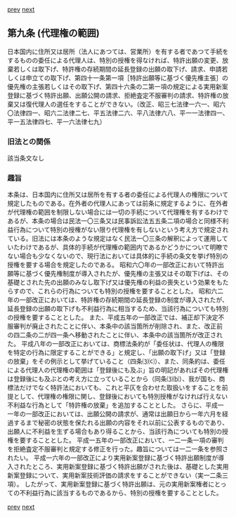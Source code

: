 [prev](/specific/markdowns/特許法/007_Mp-Ch_1-At_8.md)
[next](/specific/markdowns/特許法/009_Mp-Ch_1-At_10.md)
## 第九条 (代理権の範囲)
日本国内に住所又は居所（法人にあつては、営業所）を有する者であつて手続をするものの委任による代理人は、特別の授権を得なければ、特許出願の変更、放棄若しくは取下げ、特許権の存続期間の延長登録の出願の取下げ、請求、申請若しくは申立ての取下げ、第四十一条第一項［特許出願等に基づく優先権主張］の優先権の主張若しくはその取下げ、第四十六条の二第一項の規定による実用新案登録に基づく特許出願、出願公開の請求、拒絶査定不服審判の請求、特許権の放棄又は復代理人の選任をすることができない。（改正、昭三七法律一六一、昭六〇法律四一、昭六二法律二七、平五法律二六、平八法律六八、平一一法律四一、平一五法律四七、平一六法律七九）

### 旧法との関係
該当条文なし

### 趣旨
本条は、日本国内に住所又は居所を有する者の委任による代理人の権限について規定したものである。在外者の代理人にあっては前条に規定するように、在外者が代理権の範囲を制限しない場合には一切の手続について代理権を有するわけであるが、本条の場合は民法一〇三条又は民事訴訟法五五条二項の場合と同様不利益行為について特別の授権がない限り代理権を有しないという考え方で規定されている。旧法には本条のような規定はなく民法一〇三条の解釈によって運用していたわけであるが、具体的手続が代理権の範囲内であるかどうかについて明瞭でない場合も少なくないので、現行法においては具体的に手続の条文を挙げ特別の授権を要する場合を規定したのである。
昭和六〇年の一部改正において特許出願等に基づく優先権制度が導入されたが、優先権の主張又はその取下げは、その基礎とされた先の出願のみなし取下げ又は優先権の利益の喪失という効果をもたらすので、これらの行為についても特別の授権を要することとした。
昭和六二年の一部改正においては、特許権の存続期間の延長登録の制度が導入されたが、延長登録の出願の取下げも不利益行為に相当するため、当該行為についても特別の授権を要することとした。
また、平成五年の一部改正では、補正却下決定不服審判が廃止されたことに伴い、本条中の該当箇所が削除され、また、改正前の四二条の二が四一条へ移動されたことに伴い、本条中の該当箇所が改正された。
平成八年の一部改正においては、商標法条約が「委任状は、代理人の権限を特定の行為に限定することができる」と規定し、「出願の取下げ」又は「登録の放棄」をその例示として挙げていること（四条⑶⒞）、また、同条約は、委任による代理人の代理権の範囲は「登録後にも及ぶ」旨の明記があればその代理権は登録後にも及ぶとの考え方に立っていることから（同条⑶⒝）、我が国も、商標法だけでなく特許法においても、これと平仄を合わせた取扱いをすることを前提として、代理権の権限に関し、登録後においても特別授権がなければ行えない不利益な行為として「特許権の放棄」を追加することとした。
さらに、平成一一年の一部改正においては、出願公開の請求が、通常は出願日から一年六月を経過するまで秘密の状態を保たれる出願の内容をそれ以前に公表するものであり、出願人に不利益を生ずる場合もあり得ることから、当該行為についても特別の授権を要することとした。
平成一五年の一部改正において、一二一条一項の審判を拒絶査定不服審判と規定する修正を行った。趣旨については一二一条を参照されたい。
平成一六年の一部改正により実用新案登録に基づく特許出願制度が導入されたところ、実用新案登録に基づく特許出願がされた後は、基礎とした実用新案登録について、実用新案技術評価の請求をすることができない（実一二条三項）。
したがって、実用新案登録に基づく特許出願は、元の実用新案権者にとっての不利益行為に該当するものであるから、特別の授権を要することとした。

[prev](/specific/markdowns/特許法/007_Mp-Ch_1-At_8.md)
[next](/specific/markdowns/特許法/009_Mp-Ch_1-At_10.md)